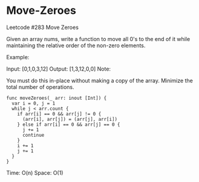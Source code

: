 # Move-Zeroes
Leetcode #283 Move Zeroes

Given an array nums, write a function to move all 0's to the end of it while maintaining the relative order of the non-zero elements.

Example:

Input: [0,1,0,3,12]
Output: [1,3,12,0,0]
Note:

You must do this in-place without making a copy of the array.
Minimize the total number of operations.

```
func moveZeroes(_ arr: inout [Int]) {
  var i = 0, j = 1
  while j < arr.count {
    if arr[i] == 0 && arr[j] != 0 {
      (arr[i], arr[j]) = (arr[j], arr[i])
    } else if arr[i] == 0 && arr[j] == 0 {
      j += 1
      continue
    } 
    i += 1
    j += 1
  }
}
```
Time: O(n)
Space: O(1)
